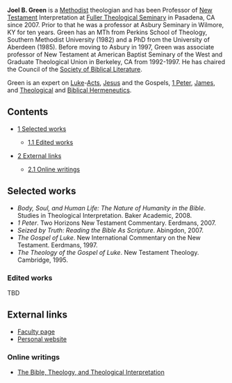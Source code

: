 **Joel B. Green** is a [Methodist](Methodist "Methodist")
theologian and has been Professor of
[New Testament](New_Testament "New Testament") Interpretation at
[Fuller Theological Seminary](Fuller_Theological_Seminary "Fuller Theological Seminary")
in Pasadena, CA since 2007. Prior to that he was a professor at
Asbury Seminary in Wilmore, KY for ten years. Green has an MTh from
Perkins School of Theology, Southern Methodist University (1982)
and a PhD from the University of Aberdeen (1985). Before moving to
Asbury in 1997, Green was associate professor of New Testament at
American Baptist Seminary of the West and Graduate Theological
Union in Berkeley, CA from 1992-1997. He has chaired the Council of
the
[Society of Biblical Literature](index.php?title=Society_of_Biblical_Literature&action=edit&redlink=1 "Society of Biblical Literature (page does not exist)").

Green is an expert on
[Luke](Gospel_of_Luke "Gospel of Luke")-[Acts](Acts "Acts"),
[Jesus](Jesus "Jesus") and the Gospels,
[1 Peter](1_Peter "1 Peter"),
[James](Epistle_of_James "Epistle of James"), and
[Theological](Theological_interpretation "Theological interpretation")
and [Biblical Hermeneutics](Hermeneutics "Hermeneutics").


## Contents

-   [1 Selected works](#Selected_works)
    -   [1.1 Edited works](#Edited_works)

-   [2 External links](#External_links)
    -   [2.1 Online writings](#Online_writings)


## Selected works

-   *Body, Soul, and Human Life: The Nature of Humanity in the Bible*.
    Studies in Theological Interpretation. Baker Academic, 2008.
-   *1 Peter*. Two Horizons New Testament Commentary. Eerdmans,
    2007.
-   *Seized by Truth: Reading the Bible As Scripture*. Abingdon,
    2007.
-   *The Gospel of Luke*. New International Commentary on the New
    Testament. Eerdmans, 1997.
-   *The Theology of the Gospel of Luke*. New Testament Theology.
    Cambridge, 1995.

### Edited works

TBD

## External links

-   [Faculty page](http://www.fuller.edu/academics/faculty/joel-green.aspx)
-   [Personal website](http://sites.google.com/site/greenjoelb/)

### Online writings

-   [The Bible, Theology, and Theological Interpretation](http://www.sbl-site.org/publications/article.aspx?articleId=308)



